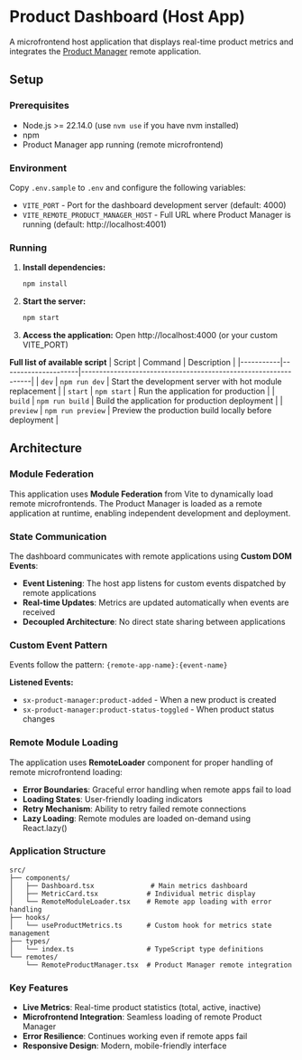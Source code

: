 # Product Dashboard (Host App)

A microfrontend host application that displays real-time product metrics and integrates the [Product Manager](https://github.com/cedmandocdoc/sx-product-manager) remote application.

## Setup

### Prerequisites

- Node.js >= 22.14.0 (use `nvm use` if you have nvm installed)
- npm
- Product Manager app running (remote microfrontend)

### Environment

Copy `.env.sample` to `.env` and configure the following variables:

- `VITE_PORT` - Port for the dashboard development server (default: 4000)
- `VITE_REMOTE_PRODUCT_MANAGER_HOST` - Full URL where Product Manager is running (default: http://localhost:4001)

### Running

1. **Install dependencies:**

   ```bash
   npm install
   ```

2. **Start the server:**

   ```bash
   npm start
   ```

3. **Access the application:**
   Open http://localhost:4000 (or your custom VITE_PORT)

**Full list of available script**
| Script    | Command             | Description                                                    |
|-----------|---------------------|----------------------------------------------------------------|
| `dev`     | `npm run dev`       | Start the development server with hot module replacement      |
| `start`   | `npm start`         | Run the application for production      |
| `build`   | `npm run build`     | Build the application for production deployment               |
| `preview` | `npm run preview`   | Preview the production build locally before deployment       |

## Architecture

### Module Federation

This application uses **Module Federation** from Vite to dynamically load remote microfrontends. The Product Manager is loaded as a remote application at runtime, enabling independent development and deployment.

### State Communication

The dashboard communicates with remote applications using **Custom DOM Events**:

- **Event Listening**: The host app listens for custom events dispatched by remote applications
- **Real-time Updates**: Metrics are updated automatically when events are received
- **Decoupled Architecture**: No direct state sharing between applications

### Custom Event Pattern

Events follow the pattern: `{remote-app-name}:{event-name}`

**Listened Events:**

- `sx-product-manager:product-added` - When a new product is created
- `sx-product-manager:product-status-toggled` - When product status changes

### Remote Module Loading

The application uses **RemoteLoader** component for proper handling of remote microfrontend loading:

- **Error Boundaries**: Graceful error handling when remote apps fail to load
- **Loading States**: User-friendly loading indicators
- **Retry Mechanism**: Ability to retry failed remote connections
- **Lazy Loading**: Remote modules are loaded on-demand using React.lazy()

### Application Structure

```
src/
├── components/
│   ├── Dashboard.tsx              # Main metrics dashboard
│   ├── MetricCard.tsx            # Individual metric display
│   └── RemoteModuleLoader.tsx    # Remote app loading with error handling
├── hooks/
│   └── useProductMetrics.ts      # Custom hook for metrics state management
├── types/
│   └── index.ts                  # TypeScript type definitions
└── remotes/
    └── RemoteProductManager.tsx  # Product Manager remote integration
```

### Key Features

- **Live Metrics**: Real-time product statistics (total, active, inactive)
- **Microfrontend Integration**: Seamless loading of remote Product Manager
- **Error Resilience**: Continues working even if remote apps fail
- **Responsive Design**: Modern, mobile-friendly interface
